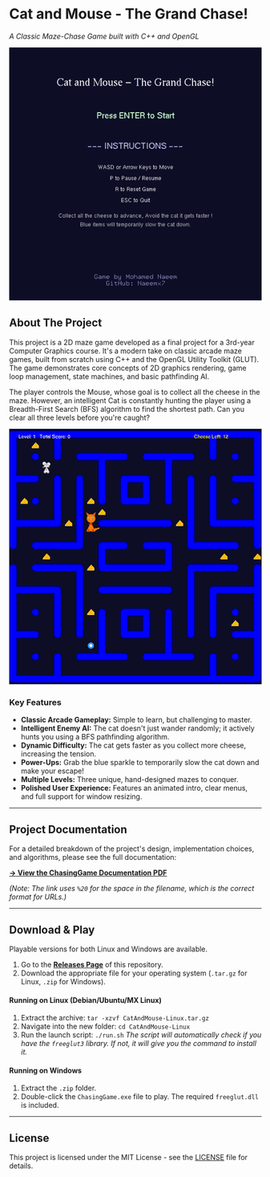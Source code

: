 # Cat and Mouse - The Grand Chase!

*A Classic Maze-Chase Game built with C++ and OpenGL*

![Start Menu](Images/StartMenu.png)

## About The Project

This project is a 2D maze game developed as a final project for a 3rd-year Computer Graphics course. It's a modern take on classic arcade maze games, built from scratch using C++ and the OpenGL Utility Toolkit (GLUT). The game demonstrates core concepts of 2D graphics rendering, game loop management, state machines, and basic pathfinding AI.

The player controls the Mouse, whose goal is to collect all the cheese in the maze. However, an intelligent Cat is constantly hunting the player using a Breadth-First Search (BFS) algorithm to find the shortest path. Can you clear all three levels before you're caught?

![Gameplay Screenshot](Images/GameplayScreenshot.png)

### Key Features

*   **Classic Arcade Gameplay:** Simple to learn, but challenging to master.
*   **Intelligent Enemy AI:** The cat doesn't just wander randomly; it actively hunts you using a BFS pathfinding algorithm.
*   **Dynamic Difficulty:** The cat gets faster as you collect more cheese, increasing the tension.
*   **Power-Ups:** Grab the blue sparkle to temporarily slow the cat down and make your escape!
*   **Multiple Levels:** Three unique, hand-designed mazes to conquer.
*   **Polished User Experience:** Features an animated intro, clear menus, and full support for window resizing.

---

## Project Documentation

For a detailed breakdown of the project's design, implementation choices, and algorithms, please see the full documentation:

**[-> View the ChasingGame Documentation PDF](ChasingGame%20Documentation.pdf)**

*(Note: The link uses `%20` for the space in the filename, which is the correct format for URLs.)*

---

## Download & Play

Playable versions for both Linux and Windows are available.

1.  Go to the **[Releases Page](https://github.com/Naeemx7/ChasingGameCPP/releases)** of this repository.
2.  Download the appropriate file for your operating system (`.tar.gz` for Linux, `.zip` for Windows).

#### Running on Linux (Debian/Ubuntu/MX Linux)
1.  Extract the archive: `tar -xzvf CatAndMouse-Linux.tar.gz`
2.  Navigate into the new folder: `cd CatAndMouse-Linux`
3.  Run the launch script: `./run.sh`
    *The script will automatically check if you have the `freeglut3` library. If not, it will give you the command to install it.*

#### Running on Windows
1.  Extract the `.zip` folder.
2.  Double-click the `ChasingGame.exe` file to play. The required `freeglut.dll` is included.

---

## License
This project is licensed under the MIT License - see the [LICENSE](LICENSE) file for details.
